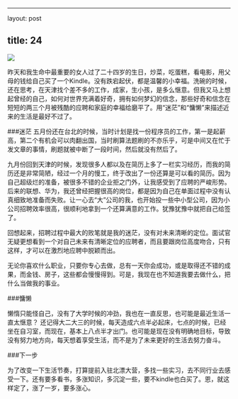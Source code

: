 
---
layout: post

title: 24
---
![](http://ww4.sinaimg.cn/bmiddle/6febcb2fjw1ey8txf95nyj20u00u0jt8.jpg)

昨天和我生命中最重要的女人过了二十四岁的生日，炒菜，吃蛋糕，看电影，用父母的钱给自己买了一个Kindle。没有跌宕起伏，都是温馨的小幸福。洗碗的时候，还在思考，在天津找个差不多的工作，成家，生小孩，是多么惬意。但我又马上想起曾经的自己，如何对世界充满着好奇，拥有如何梦幻的信念，那些好奇和信念在短短的两三个月被残酷的应聘和家庭的幸福给磨平了。用“迷茫”和“慵懒”来描述近来的生活是最好不过了。



###迷茫
五月份还在台北的时候，当时计划是找一份程序员的工作，第一是起薪高，第二个有机会可以肉翻出国，当时刷算法题刷的不亦乐乎，可是中间又在忙于发文章的事情，刷题就被中断了一段时间，然后就没有然后了。

九月份回到天津的时候，发现很多人都以及在简历上多了一栏实习经历，而我的简历还是非常简陋，经过一个月的慢工，终于改出了一份还算是可以看的简历。因为自己超级烂的准备，被很多不错的企业拒之门外，让我感受到了应聘的严峻形势。后来的联想、华为，我还曾经把握很高的岗位，都是因为自己在单面过程中没有认真细致地准备而失败。让一心去“大”公司的我，也开始投一些中小型公司，因为小公司招聘效率很高，很顺利地拿到一个还算满意的工作。犹豫犹豫中就把自己给签了。

回想起来，招聘过程中最大的败笔就是我的迷茫，没有对未来清晰的定位。面试官无疑更想看到一个对自己未来有清晰定位的应聘者，而且要跟岗位高度吻合，只有这样，才可以在激烈地应聘中脱颖而出。

无论你喜欢什么职业，只要你专心去做，总有一天你会成功，或是取得还不错的成果，而金钱、房子，这些都会慢慢得到。可是，我现在也不知道我要去做什么，把什么当做我的事业。

###慵懒

懒惰只能怪自己，没有了大学时候的冲劲，我也在一直反思，也可能是最近生活一直太惬意？ 还记得大二大三的时候，每天造成六点半必起床，七点的时候，已经坐在自习室，而现在，基本上八点半才出门。也可能是现在没有明确地目标，导致没有努力地方向，每天想着享受生活，而不是为了未来更好的生活去努力奋斗。

###下一步

为了改变一下生活节奏，打算提前入驻北漂大营，多找一些实习，去不同行业去感受一下。还有要多看书，多涨知识，多沉淀一些，要不kindle也白买了。恩，就这样定了，涨了一岁，要多涨心。



